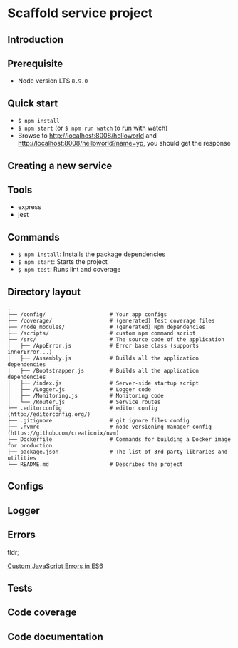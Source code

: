 # Scaffold service project

## Introduction

## Prerequisite

- Node version LTS `8.9.0`

## Quick start

- `$ npm install`
- `$ npm start` (or `$ npm run watch` to run with watch)
- Browse to [http://localhost:8008/helloworld](http://localhost:8008/helloworld) and [http://localhost:8008/helloworld?name=yp](http://localhost:8008/helloworld?name=yp), you should get the response

## Creating a new service

## Tools

- express
- jest

## Commands

- `$ npm install`: Installs the package dependencies
- `$ npm start`: Starts the project
- `$ npm test`: Runs lint and coverage

## Directory layout

```
.
├── /config/                    # Your app configs
├── /coverage/                  # (generated) Test coverage files
├── /node_modules/              # (generated) Npm dependencies
├── /scripts/                   # custom npm command script
├── /src/                       # The source code of the application
│   ├── /AppError.js            # Error base class (supports innerError...)
│   ├── /Assembly.js            # Builds all the application dependencies
│   ├── /Bootstrapper.js        # Builds all the application dependencies
│   ├── /index.js               # Server-side startup script
│   ├── /Logger.js              # Logger code
│   ├── /Monitoring.js          # Monitoring code
│   └── /Router.js              # Service routes
├── .editorconfig               # editor config (http://editorconfig.org/)
├── .gitignore                  # git ignore files config
├── .nvmrc                      # node versioning manager config (https://github.com/creationix/nvm)
├── Dockerfile                  # Commands for building a Docker image for production
├── package.json                # The list of 3rd party libraries and utilities
└── README.md                   # Describes the project
```

## Configs
## Logger

## Errors

tldr;

[Custom JavaScript Errors in ES6](https://medium.com/@xjamundx/custom-javascript-errors-in-es6-aa891b173f87)

## Tests
## Code coverage
## Code documentation
